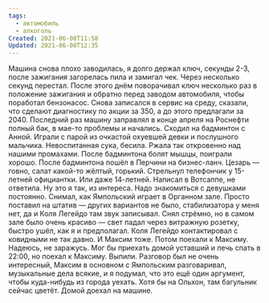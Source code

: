 ```yaml
---
tags:
  - автомобиль
  - алкоголь
Created: 2021-06-08T11:58
Updated: 2021-06-08T12:35
---
```

Машина снова плохо заводилась, я долго держал ключ, секунды 2-3, после зажигания загорелась пила и замигал чек. Через несколько секунд перестал. После этого днём поворачивал ключ несколько раз в положение зажигания и обратно перед заводом автомобиля, чтобы поработал бензонасос. Снова записался в сервис на среду, сказали, что сделают диагностику по акции за 350, а до этого предлагали за 2040.
Последний раз машину заправлял в конце апреля на Роснефти полный бак, в мае-то проблемы и начались.
Сходил на бадминтон с Анной. Играли с парой из очкастой охуевшей девки и послушного мальчика. Невоспитанная сука, бесила. Ржала так откровенно над нашими промахами. После бадминтона болят мышцы, поиграли хорошо.
После бадминтона пошёл в Перчини на бизнес-ланч. Цезарь — говно, салат какой-то жёлтый, горький. Стрельнул телефончик у 15-летней официантки. Или даже 14-летней. Написал в Вотсаппе, не ответила. Ну это я так, из интереса. Надо знакомиться с девушками постоянно.
Снимал, как Ямпольский играет в Органном зале. Просто поставил на штатив — других вариантов не было, стабилизатора у меня нет, да и Коля Легейдо там звук записывал. Снял стрёмно, но в самом зале было очень красиво — свет падал через витражную розетку, быстро ушёл, как я и предполагал.
Коля Легейдо контактировал с ковидными не так давно. И Максим тоже. Потом поехали к Максиму. Надеюсь, не заражусь.
Мог бы приехать домой уставший и лечь спать в 22:00, но поехал к Максиму. Выпили. Разговор был не очень интересный, Максим в основном с Ямпольским разговаривал, музыкальные дела всякие, и я подумал, что это ещё один аргумент, чтобы куда-нибудь из города уехать. Хотя бы на Ольхон, там багульник сейчас цветёт.
Домой доехал на машине.